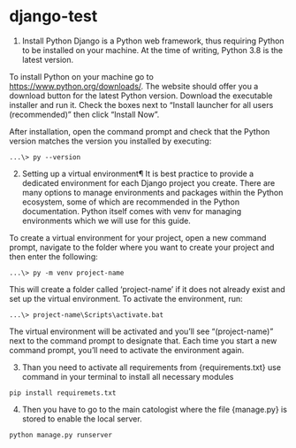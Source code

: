# django-test

1.  Install Python
Django is a Python web framework, thus requiring Python to be installed on your machine. At the time of writing, Python 3.8 is the latest version.

To install Python on your machine go to https://www.python.org/downloads/. The website should offer you a download button for the latest Python version. Download the executable installer and run it. Check the boxes next to “Install launcher for all users (recommended)” then click “Install Now”.

After installation, open the command prompt and check that the Python version matches the version you installed by executing:

```
...\> py --version
```

2. Setting up a virtual environment¶
It is best practice to provide a dedicated environment for each Django project you create. There are many options to manage environments and packages within the Python ecosystem, some of which are recommended in the Python documentation. Python itself comes with venv for managing environments which we will use for this guide.

To create a virtual environment for your project, open a new command prompt, navigate to the folder where you want to create your project and then enter the following:

```
...\> py -m venv project-name
```
This will create a folder called ‘project-name’ if it does not already exist and set up the virtual environment. To activate the environment, run:

```
...\> project-name\Scripts\activate.bat
```
The virtual environment will be activated and you’ll see “(project-name)” next to the command prompt to designate that. Each time you start a new command prompt, you’ll need to activate the environment again.

3. Than you need to activate all requirements from  {requirements.txt}
use command in your terminal to install all necessary modules
```
pip install requiremets.txt
```

4. Then you have to go to the main catologist where the file {manage.py} is stored to enable the local server. 
```
python manage.py runserver
```
